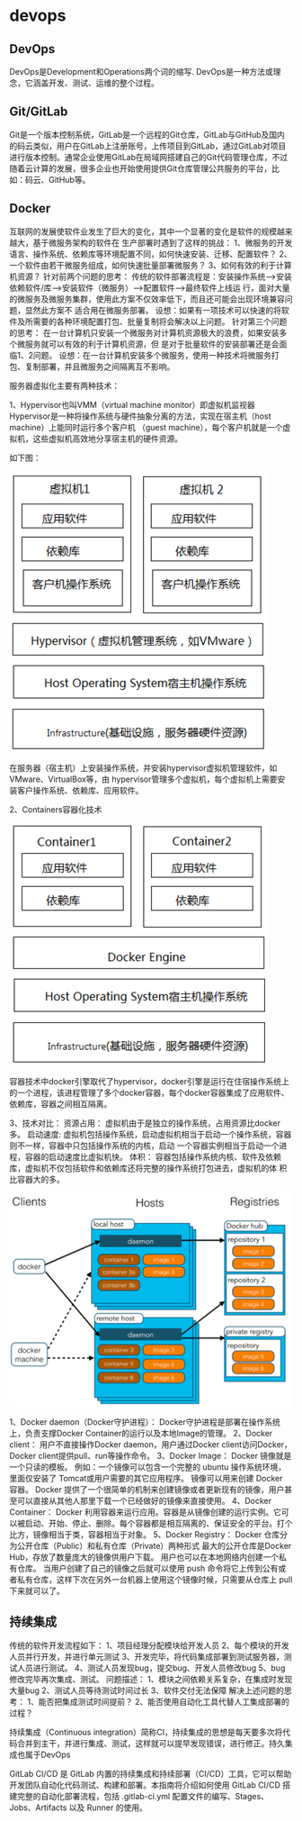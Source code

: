 # devops



## DevOps

DevOps是Development和Operations两个词的缩写. DevOps是一种方法或理念，它涵盖开发、测试、运维的整个过程。


## Git/GitLab

Git是一个版本控制系统，GitLab是一个远程的Git仓库，GitLab与GitHub及国内的码云类似，用户在GitLab上注册账号，上传项目到GitLab，通过GitLab对项目进行版本控制。通常企业使用GitLab在局域网搭建自己的Git代码管理仓库，不过随着云计算的发展，很多企业也开始使用提供Git仓库管理公共服务的平台，比如：码云、GitHub等。




## Docker

互联网的发展使软件业发生了巨大的变化，其中一个显著的变化是软件的规模越来越大，基于微服务架构的软件在
生产部署时遇到了这样的挑战：
1、微服务的开发语言、操作系统、依赖库等环境配置不同，如何快速安装、迁移、配置软件？
2、一个软件由若干微服务组成，如何快速批量部署微服务？
3、如何有效的利于计算机资源？
针对前两个问题的思考：
传统的软件部署流程是：安装操作系统-->安装依赖软件/库-->安装软件（微服务）-->配置软件-->最终软件上线运
行，面对大量的微服务及微服务集群，使用此方案不仅效率低下，而且还可能会出现环境兼容问题，显然此方案不
适合用在微服务部署。
设想：如果有一项技术可以快速的将软件及所需要的各种环境配置打包、批量复制将会解决以上问题。
针对第三个问题的思考：
在一台计算机只安装一个微服务对计算机资源极大的浪费，如果安装多个微服务就可以有效的利于计算机资源，但
是对于批量软件的安装部署还是会面临1、2问题。
设想：在一台计算机安装多个微服务，使用一种技术将微服务打包、复制部署，并且微服务之间隔离互不影响。

服务器虚拟化主要有两种技术：

1、Hypervisor也叫VMM（virtual machine monitor）即虚拟机监视器
Hypervisor是一种将操作系统与硬件抽象分离的方法，实现在宿主机（host machine）上能同时运行多个客户机
（guest machine），每个客户机就是一个虚拟机，这些虚拟机高效地分享宿主机的硬件资源。

如下图：

![alt text](学成在线/DevOps_VMM.png)



在服务器（宿主机）上安装操作系统，并安装hypervisor虚拟机管理软件，如VMware、VirtualBox等，由
hypervisor管理多个虚拟机，每个虚拟机上需要安装客户操作系统、依赖库、应用软件。


2、Containers容器化技术


![alt text](学成在线/DevOps_容器技术.png)


容器技术中docker引擎取代了hypervisor，docker引擎是运行在住宿操作系统上的一个进程，该进程管理了多个docker容器，每个docker容器集成了应用软件、依赖库，容器之间相互隔离。


3、技术对比：
资源占用：
  虚拟机由于是独立的操作系统，占用资源比docker多。
启动速度:
  虚拟机包括操作系统，启动虚拟机相当于启动一个操作系统，容器则不一样，容器中只包括操作系统的内核，启动
一个容器实例相当于启动一个进程，容器的启动速度比虚拟机快。
体积：
  容器包括操作系统内核、软件及依赖库，虚拟机不仅包括软件和依赖库还将完整的操作系统打包进去，虚拟机的体
积比容器大的多。


![alt text](学成在线/DevOps_Docker.png)



1、Docker daemon（Docker守护进程）： Docker守护进程是部署在操作系统上，负责支撑Docker Container的运行以及本地Image的管理。
2、Docker client： 用户不直接操作Docker daemon，用户通过Docker client访问Docker，Docker client提供pull、run等操作命令。
3、Docker Image： Docker 镜像就是一个只读的模板。 例如：一个镜像可以包含一个完整的 ubuntu 操作系统环境，里面仅安装了 Tomcat或用户需要的其它应用程序。 镜像可以用来创建 Docker 容器。 Docker 提供了一个很简单的机制来创建镜像或者更新现有的镜像，用户甚至可以直接从其他人那里下载一个已经做好的镜像来直接使用。
4、Docker Container： Docker 利用容器来运行应用。容器是从镜像创建的运行实例。它可以被启动、开始、停止、删除。每个容器都是相互隔离的、保证安全的平台。打个比方，镜像相当于类，容器相当于对象。
5、Docker Registry： Docker 仓库分为公开仓库（Public）和私有仓库（Private）两种形式 最大的公开仓库是Docker Hub，存放了数量庞大的镜像供用户下载。 用户也可以在本地网络内创建一个私有仓库。 当用户创建了自己的镜像之后就可以使用 push 命令将它上传到公有或者私有仓库，这样下次在另外一台机器上使用这个镜像时候，只需要从仓库上 pull 下来就可以了。





## 持续集成


传统的软件开发流程如下：
1、项目经理分配模块给开发人员
2、每个模块的开发人员并行开发，并进行单元测试
3、开发完毕，将代码集成部署到测试服务器，测试人员进行测试。
4、测试人员发现bug，提交bug、开发人员修改bug
5、bug修改完毕再次集成、测试。
问题描述：
1、模块之间依赖关系复杂，在集成时发现大量bug
2、测试人员等待测试时间过长
3、软件交付无法保障
解决上述问题的思考：
1、能否把集成测试时间提前？
2、能否使用自动化工具代替人工集成部署的过程？


持续集成（Continuous integration）简称CI，持续集成的思想是每天要多次将代码合并到主干，并进行集成、测试，这样就可以提早发现错误，进行修正。持久集成也属于DevOps

GitLab CI/CD 是 GitLab 内置的持续集成和持续部署（CI/CD）工具，它可以帮助开发团队自动化代码测试、构建和部署。本指南将介绍如何使用 GitLab CI/CD 搭建完整的自动化部署流程，包括 .gitlab-ci.yml 配置文件的编写、Stages、Jobs、Artifacts 以及 Runner 的使用。






